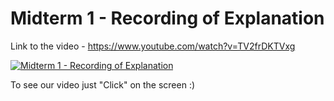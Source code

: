 # Midterm 1 - Recording of Explanation
Link to the video - https://www.youtube.com/watch?v=TV2frDKTVxg

[![Midterm 1 - Recording of Explanation](https://img.youtube.com/vi/TV2frDKTVxg/0.jpg)](https://www.youtube.com/watch?v=TV2frDKTVxg)

To see our video just "Click" on the screen :)
